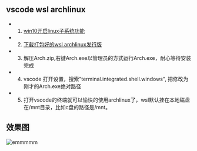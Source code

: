 ## vscode wsl archlinux

- 1. [win10开启linux子系统功能](https://zhuanlan.zhihu.com/p/34885182)

- 2. [下载打包好的wsl archlinux发行版](https://github.com/yuk7/ArchWSL/releases/download/18120900/Arch.zip)
- 3. 解压Arch.zip,右键Arch.exe以管理员的方式运行Arch.exe，耐心等待安装完成
- 4. vscode 打开设置，搜索"terminal.integrated.shell.windows", 把修改为刚才的Arch.exe绝对路径
- 5. 打开vscode的终端就可以愉快的使用archlinux了，wsl默认挂在本地磁盘在/mnt目录，比如c盘的路径是/mnt。

## 效果图
![emmmmm](https://raw.githubusercontent.com/interfacekun/vscode-wsl-archlinux/master/emmmm.png)